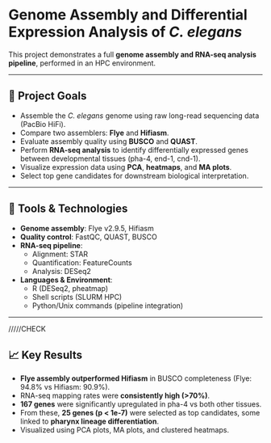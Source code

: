 # Genome Assembly and Differential Expression Analysis of *C. elegans*

This project demonstrates a full **genome assembly and RNA-seq analysis pipeline**, performed in an HPC environment.

---

## 🧬 Project Goals

- Assemble the *C. elegans* genome using raw long-read sequencing data (PacBio HiFi).
- Compare two assemblers: **Flye** and **Hifiasm**.
- Evaluate assembly quality using **BUSCO** and **QUAST**.
- Perform **RNA-seq analysis** to identify differentially expressed genes between developmental tissues (pha-4, end-1, cnd-1).
- Visualize expression data using **PCA**, **heatmaps**, and **MA plots**.
- Select top gene candidates for downstream biological interpretation.

---

## 🧪 Tools & Technologies

- **Genome assembly**: Flye v2.9.5, Hifiasm
- **Quality control**: FastQC, QUAST, BUSCO
- **RNA-seq pipeline**:
  - Alignment: STAR
  - Quantification: FeatureCounts
  - Analysis: DESeq2
- **Languages & Environment**:  
  - R (DESeq2, pheatmap)  
  - Shell scripts (SLURM HPC)  
  - Python/Unix commands (pipeline integration)

---
/////CHECK
## 📈 Key Results

- **Flye assembly outperformed Hifiasm** in BUSCO completeness (Flye: 94.8% vs Hifiasm: 90.9%).
- RNA-seq mapping rates were **consistently high (>70%)**.
- **167 genes** were significantly upregulated in pha-4 vs both other tissues.
- From these, **25 genes (p < 1e-7)** were selected as top candidates, some linked to **pharynx lineage differentiation**.
- Visualized using PCA plots, MA plots, and clustered heatmaps.
